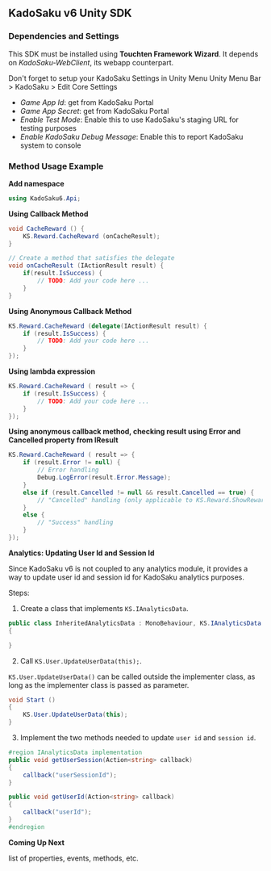 ## KadoSaku v6 Unity SDK

### Dependencies and Settings

This SDK must be installed using **Touchten Framework Wizard**.
It depends on *KadoSaku-WebClient*, its webapp counterpart.

Don't forget to setup your KadoSaku Settings in Unity Menu
Unity Menu Bar &gt; KadoSaku &gt; Edit Core Settings
- *Game App Id*: get from KadoSaku Portal
- *Game App Secret*: get from KadoSaku Portal
- *Enable Test Mode*: Enable this to use KadoSaku's staging URL for testing purposes
- *Enable KadoSaku Debug Message*: Enable this to report KadoSaku system to console

### Method Usage Example

**Add namespace**
```csharp
using KadoSaku6.Api;
```

**Using Callback Method**
```csharp
void CacheReward () {
    KS.Reward.CacheReward (onCacheResult);
}

// Create a method that satisfies the delegate
void onCacheResult (IActionResult result) {
    if(result.IsSuccess) {
        // TODO: Add your code here ...
    }
}

```

**Using Anonymous Callback Method**
```csharp
KS.Reward.CacheReward (delegate(IActionResult result) {
    if (result.IsSuccess) {
        // TODO: Add your code here ...
    }
});
```
**Using lambda expression**

```csharp
KS.Reward.CacheReward ( result => {
    if (result.IsSuccess) {
        // TODO: Add your code here ...
    }
});
```

**Using anonymous callback method, checking result using Error and Cancelled property from IResult**

```csharp
KS.Reward.CacheReward ( result => {
    if (result.Error != null) {
        // Error handling
        Debug.LogError(result.Error.Message);
    }
    else if (result.Cancelled != null && result.Cancelled == true) {
        // "Cancelled" handling (only applicable to KS.Reward.ShowReward() and KS.Reward.ShowIncentivizedReward() )
    }
    else {
        // "Success" handling
    }
});
```

**Analytics: Updating User Id and Session Id**

Since KadoSaku v6 is not coupled to any analytics module, it provides a way to update user id and session id for KadoSaku analytics purposes.

Steps:

1. Create a class that implements `KS.IAnalyticsData`.

```csharp
public class InheritedAnalyticsData : MonoBehaviour, KS.IAnalyticsData
{

}
```

2. Call `KS.User.UpdateUserData(this);`.

`KS.User.UpdateUserData()` can be called outside the implementer class, as long as the implementer class is passed as parameter.
```csharp
void Start ()
{
    KS.User.UpdateUserData(this);
}
```

3. Implement the two methods needed to update `user id` and `session id`.

```csharp
#region IAnalyticsData implementation
public void getUserSession(Action<string> callback)
{
    callback("userSessionId");
}

public void getUserId(Action<string> callback)
{
    callback("userId");
}
#endregion
```

**Coming Up Next**

list of properties, events, methods, etc.
